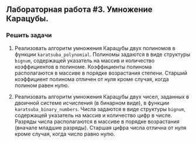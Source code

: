 ## Лабораторная работа #3. Умножение Карацубы.
### Решить задачи
1. Реализовать алгоритм умножения Карацубы двух полиномов в функции `karatsuba_polynomial`. 
Полиномы задаются в виде структуры `bignum`, содержащей указатель на массив и количество коэффициентов в полиноме.
Коэффициенты полинома располагаются в массиве в порядке возрастания степени.
Старший коэффициент полинома отличен от нуля кроме случая, когда полином равен нулю.

2. Реализовать алгоритм умножения Карацубы двух чисел, заданных в двоичной системе исчисления (в бинарном виде), в функции `karatsuba_binary_numbers`.
Числа задаются в виде структуры `bignum`, содержащей указатель на массив и количество цифр в числе.
Разряды числа располагаются в массиве в порядке возрастания (вначале младшие разряды).
Старшая цифра числа отлична от нуля кроме случая, когда число равно нулю.
